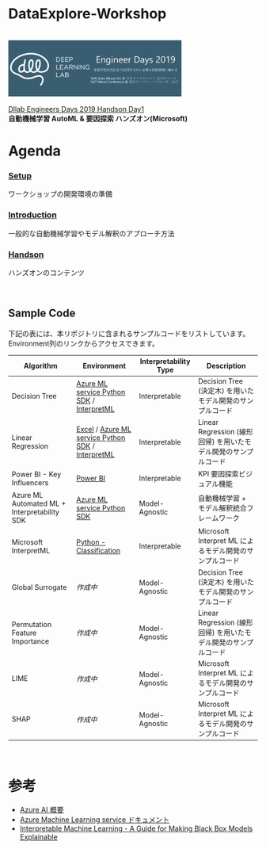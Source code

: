 # DataExplore-Workshop
<br/>

<img src="docs/images/dllab.png" width=350>


[Dllab Engineers Days 2019 Handson Day1](https://dllab.connpass.com/event/144595/)   
**自動機械学習 AutoML & 要因探索 ハンズオン(Microsoft)**



# Agenda
### [Setup](./Setup.md)
ワークショップの開発環境の準備

### [Introduction](./Introduction.md)
一般的な自動機械学習やモデル解釈のアプローチ方法

### [Handson](./Handson.md)
ハンズオンのコンテンツ

<br/>

## Sample Code

下記の表には、本リポジトリに含まれるサンプルコードをリストしています。Environment列のリンクからアクセスできます。

| Algorithm | Environment | Interpretability Type | Description | 
| --- | --- | --- | --- |
| Decision Tree | [Azure ML service Python SDK](Sample/Decision-Tree/FactoryQC-azureml-sklearn-DT.ipynb) / [InterpretML](Sample/Decision-Tree/FactoryQC-InterpretML-DT.ipynb)| Interpretable | Decision Tree (決定木) を用いたモデル開発のサンプルコード| 
| Linear Regression | [Excel](Sample/Linear-Regression/linear-regression.xlsx) / [Azure ML service Python SDK](Sample/Linear-Regression/diabetes-azureml-sklearn-LR.ipynb) / [InterpretML](Sample/Linear-Regression/diabetes-InterpretML-LR.ipynb) | Interpretable | Linear Regression (線形回帰) を用いたモデル開発のサンプルコード| 
| Power BI - Key Influencers | [Power BI](Sample/Key-Influencers/titanic-sample.pbix) | Interpretable| KPI 要因探索ビジュアル機能 |
| Azure ML Automated ML + Interpretability SDK | [Azure ML service Python SDK](Sample/Automated-Machine-Learning) | Model-Agnostic | 自動機械学習 + モデル解釈統合フレームワーク| 
| Microsoft InterpretML | [Python - Classification](Sample/Interpret/FactoryQC-InterpretML-classification.ipynb) | Interpretable | Microsoft Interpret ML によるモデル開発のサンプルコード| 
| Global Surrogate | _作成中_<!--[Python](Sample/Global-Surrogate)--> | Model-Agnostic | Decision Tree (決定木) を用いたモデル開発のサンプルコード| 
| Permutation Feature Importance |_作成中_<!--[Python](Sample/PFI)--> | Model-Agnostic | Linear Regression (線形回帰) を用いたモデル開発のサンプルコード| 
| LIME | _作成中_<!--[Python](Sample/LIME)--> | Model-Agnostic | Microsoft Interpret ML によるモデル開発のサンプルコード| 
| SHAP | _作成中_<!--[Python](Sample/SHAP)--> | Model-Agnostic | Microsoft Interpret ML によるモデル開発のサンプルコード|


<br/>


# 参考
- [Azure AI 概要](https://azure.microsoft.com/ja-jp/overview/ai-platform/#machine-learning)
- [Azure Machine Learning service ドキュメント](https://docs.microsoft.com/ja-JP/azure/machine-learning/)
- [Interpretable Machine Learning - A Guide for Making Black Box Models Explainable](https://christophm.github.io/interpretable-ml-book/)